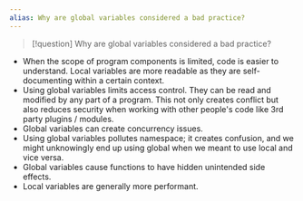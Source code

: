 ```yaml
---
alias: Why are global variables considered a bad practice?
---
```


> [!question] Why are global variables considered a bad practice?

- When the scope of program components is limited, code is easier to understand. Local variables are more readable as they are self-documenting within a certain context.
- Using global variables limits access control. They can be read and modified by any part of a program. This not only creates conflict but also reduces security when working with other people's code like 3rd party plugins / modules.
- Global variables can create concurrency issues.
- Using global variables pollutes namespace; it creates confusion, and we might unknowingly end up using global when we meant to use local and vice versa.
- Global variables cause functions to have hidden unintended side effects.
- Local variables are generally more performant.